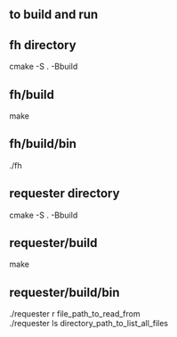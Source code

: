 ## to build and run

## fh directory
cmake -S . -Bbuild

## fh/build
make 

## fh/build/bin
./fh




## requester directory
cmake -S . -Bbuild

## requester/build
make

## requester/build/bin
./requester r file_path_to_read_from
<br>
./requester ls directory_path_to_list_all_files
